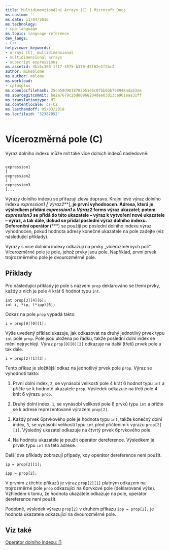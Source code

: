 ```yaml
---
title: Multidimenzionální Arrays (C) | Microsoft Docs
ms.custom: ''
ms.date: 11/04/2016
ms.technology:
- cpp-language
ms.topic: language-reference
dev_langs:
- C++
helpviewer_keywords:
- arrays [C], multidimensional
- multidimensional arrays
- subscript expressions
ms.assetid: 4ba5c360-1f17-4575-b370-45f62e1f2bc2
author: mikeblome
ms.author: mblome
ms.workload:
- cplusplus
ms.openlocfilehash: 25ca58d9818782b51e6c07bb6bb758948adab3ae
ms.sourcegitcommit: be2a7679c2bd80968204dee03d13ca961eaa31ff
ms.translationtype: MT
ms.contentlocale: cs-CZ
ms.lasthandoff: 05/03/2018
ms.locfileid: "32387952"
---
```

# <a name="multidimensional-arrays-c"></a>Vícerozměrná pole (C)
Výraz dolního indexu může mít také více dolních indexů následovně:  
  
```  
  
expression1  
[  
expression2  
] [  
expression3  
]...  
```  
  
 Výrazy dolního indexu se přiřazují zleva doprava. Krajní levé výraz dolního indexu *expression1 ***[*** Výraz2***]**, je první vyhodnocen. Adresa, která je výsledkem přidání *expression1* a *Výraz2* forms výraz ukazatel; potom *expression3* se přidá do této ukazatele – výraz k vytvoření nové ukazatele – výraz, a tak dále, dokud se přidal poslední výraz dolního indexu. Deferenční operátor (**\***) se použijí po poslední dolního indexu výraz vyhodnocen, pokud hodnota adresy konečné ukazatele na pole zadejte (viz následující příklady).  
  
 Výrazy s více dolními indexy odkazují na prvky „vícerozměrných polí“. Vícerozměrné pole je pole, jehož prvky jsou pole. Například, první prvek trojrozměrného pole je dvourozměrné pole.  
  
## <a name="examples"></a>Příklady  
 Pro následující příklady je pole s názvem `prop` deklarováno se třemi prvky, každý z nich je pole 4 krát 6 hodnot typu `int`.  
  
```  
int prop[3][4][6];  
int i, *ip, (*ipp)[6];  
```  
  
 Odkaz na pole `prop` vypadá takto:  
  
```  
i = prop[0][0][1];  
```  
  
 Výše uvedený příklad ukazuje, jak odkazovat na druhý jednotlivý prvek typu `int` pole `prop`. Pole jsou uložena po řádku, takže poslední dolní index se mění nejrychleji. Výraz `prop[0][0][2]` odkazuje na další (třetí) prvek pole a tak dále.  
  
```  
i = prop[2][1][3];  
```  
  
 Tento příkaz je složitější odkaz na jednotlivý prvek pole `prop`. Výraz se vyhodnotí takto:  
  
1.  První dolní index, `2`, se vynásobí velikostí pole 4 krát 6 hodnot typu `int` a přičte se k hodnotě ukazatele `prop`. Výsledek odkazuje na třetí pole 4 krát 6 výrazu `prop`.  
  
2.  Druhý dolní index, `1`, se vynásobí velikostí pole 6 prvků typu `int` a přičte se k adrese reprezentované výrazem `prop[2]`.  
  
3.  Každý prvek 6prvkového pole je hodnota typu `int`, takže konečný dolní index, `3`, se vynásobí velikostí typu `int` před přičtením k výrazu `prop[2][1]`. Výsledný ukazatel odkazuje na čtvrtý prvek 6prvkového pole.  
  
4.  Na hodnotu ukazatele je použit operátor dereference. Výsledkem je prvek typu `int` na této adrese.  
  
 Další dva příklady zobrazují případy, kdy operátor dereference není použit.  
  
```  
ip = prop[2][1];  
  
ipp = prop[2];  
```  
  
 V prvním z těchto příkazů je výraz `prop[2][1]` platným odkazem na trojrozměrné pole `prop` odkazující na 6prvkové pole (deklarované výše). Vzhledem k tomu, že hodnota ukazatele odkazuje na pole, operátor dereference není použit.  
  
 Podobně, výsledek výrazu `prop[2]` v druhém příkazu `ipp = prop[2];` je hodnota ukazatele odkazující na dvourozměrné pole.  
  
## <a name="see-also"></a>Viz také  
 [Operátor dolního indexu: []](../cpp/subscript-operator.md)